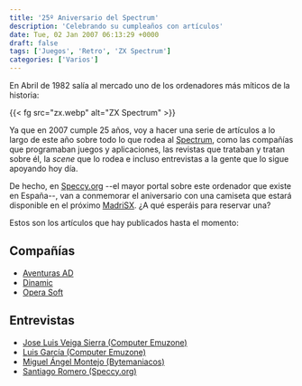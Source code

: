 ```yaml
---
title: '25º Aniversario del Spectrum'
description: 'Celebrando su cumpleaños con artículos'
date: Tue, 02 Jan 2007 06:13:29 +0000
draft: false
tags: ['Juegos', 'Retro', 'ZX Spectrum']
categories: ['Varios']
---
```


En Abril de 1982 salía al mercado uno de los ordenadores más míticos de la historia:

{{< fg src="zx.webp" alt="ZX Spectrum" >}}

Ya que en 2007 cumple 25 años, voy a hacer una serie de artículos a lo largo de este año sobre todo lo que rodea al [Spectrum](http://en.wikipedia.org/wiki/ZX_Spectrum), como las compañías que programaban juegos y aplicaciones, las revistas que trataban y tratan sobre él, la _scene_ que lo rodea e incluso entrevistas a la gente que lo sigue apoyando hoy día.

De hecho, en [Speccy.org](http://www.speccy.org/portal/) --el mayor portal sobre este ordenador que existe en España--, van a conmemorar el aniversario con una camiseta que estará disponible en el próximo [MadriSX](http://www.madrisx.org/index.php/Portada). ¿A qué esperáis para reservar una?

Estos son los artículos que hay publicados hasta el momento:

## Compañías

*   [Aventuras AD](/25-anos-de-spectrum-companias-aventuras-ad/)
*   [Dinamic](/25-anos-de-spectrum-companias-dinamic/)
*   [Opera Soft](/25-anos-de-spectrum-companias-opera-soft/)

## Entrevistas

*   [Jose Luis Veiga Sierra (Computer Emuzone)](/25-anos-de-spectrum-entrevistas-jose-luis-veiga-sierra-computer-emuzone/)
*   [Luis García (Computer Emuzone)](/25-anos-de-spectrum-entrevistas-luis-garcia-benway-de-cez-gs/)
*   [Miguel Ángel Montejo (Bytemaniacos)](/25-anos-de-spectrum-entrevistas-miguel-angel-montejo/)
*   [Santiago Romero (Speccy.org)](/25-anos-de-spectrum-entrevistas-santiago-romero-speccyorg/)